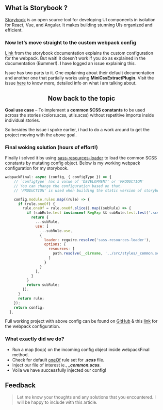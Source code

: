 ## What is Storybook ?
[Storybook](https://storybook.js.org/) is an open source tool for developing UI components in isolation for React, Vue, and Angular. It makes building stunning UIs organized and efficient.

### Now let’s move straight to the custom webpack config
[Link](https://storybook.js.org/docs/configurations/custom-webpack-config/#docs-content) from the storybook documentation explains the custom configuration for the webpack. But wait! it doesn’t work if you do as explained in the documentation (Bummer!). I have logged an issue explaining this.

Issue has two parts to it. One explaining about their default documentation and another one that partially works using **MiniCssExtractPlugin**. Visit the issue [here](https://github.com/storybookjs/storybook/issues/11052) to know more, detailed info on what i am talking about.

<h2 align="center">Now back to the topic</h2>

**Goal use case** – To implement a **common SCSS constants** to be used across the stories (colors.scss, utils.scss) without repetitive imports inside individual stories.

So besides the issue i spoke earlier, i had to do a work around to get the project moving with the above goal.

### Final woking solution (hours of effort!)

Finally i solved it by using [sass-resources-loader](https://www.npmjs.com/package/sass-resources-loader) to load the common SCSS constants by mutating config object. Below is my working webpack configuration for my storybook.

```js
webpackFinal: async (config, { configType }) => {
    // `configType` has a value of 'DEVELOPMENT' or 'PRODUCTION'
    // You can change the configuration based on that.
    // 'PRODUCTION' is used when building the static version of storybook.

    config.module.rules.map((rule) => {
      if (rule.oneOf) {
        rule.oneOf = rule.oneOf.slice().map((subRule) => {
          if (subRule.test instanceof RegExp && subRule.test.test('.scss')) {
            return {
              ...subRule,
              use: [
                ...subRule.use,
                {
                  loader: require.resolve('sass-resources-loader'),
                  options: {
                    resources: [
                      path.resolve(__dirname, '../src/styles/_common.scss')
                    ]
                  }
                }
              ],
            }
          }
          return subRule;
        });
      }
      return rule;
    });
    return config;
  },
```

Full working project with above config can be found on [GitHub](https://github.com/nirus/storybook-issue/tree/work-arround) & this [link](https://github.com/nirus/storybook-issue/blob/597a4df091362dbd61422d7033ef210bdd146f20/.storybook/main.js#L13) for the webpack configuration.

### What exactly did we do?
- Run a map (loop) on the incoming config object inside webpackFinal method.
- Check for default [oneOf](https://webpack.js.org/configuration/module/#ruleoneof) rule set for ***.scss*** file.
- Inject our file of interest ie., ***_common.scss***.
- Voila we have successfully injected our config!

## Feedback
> Let me know your thoughts and any solutions that you encountered. I will be happy to include with this article.